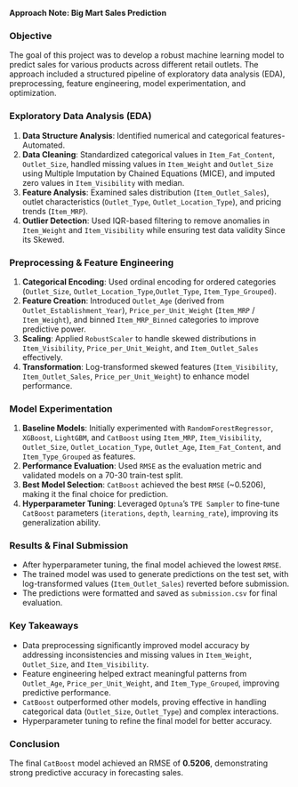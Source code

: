 **Approach Note: Big Mart Sales Prediction**

### Objective
The goal of this project was to develop a robust machine learning model to predict sales for various products across different retail outlets. The approach included a structured pipeline of exploratory data analysis (EDA), preprocessing, feature engineering, model experimentation, and optimization.

### Exploratory Data Analysis (EDA)
1. **Data Structure Analysis**: Identified numerical and categorical features- Automated.
2. **Data Cleaning**: Standardized categorical values in `Item_Fat_Content`, `Outlet_Size`, handled missing values in `Item_Weight` and `Outlet_Size` using Multiple Imputation by Chained Equations (MICE), and imputed zero values in `Item_Visibility` with median.
3. **Feature Analysis**: Examined sales distribution (`Item_Outlet_Sales`), outlet characteristics (`Outlet_Type`, `Outlet_Location_Type`), and pricing trends (`Item_MRP`).
4. **Outlier Detection**: Used IQR-based filtering to remove anomalies in `Item_Weight` and `Item_Visibility` while ensuring test data validity Since its Skewed.

### Preprocessing & Feature Engineering
1. **Categorical Encoding**: Used ordinal encoding for ordered categories (`Outlet_Size`, `Outlet_Location_Type`,`Outlet_Type`, `Item_Type_Grouped`).
2. **Feature Creation**: Introduced `Outlet_Age` (derived from `Outlet_Establishment_Year`), `Price_per_Unit_Weight` (`Item_MRP` / `Item_Weight`), and binned `Item_MRP_Binned` categories to improve predictive power.
3. **Scaling**: Applied `RobustScaler` to handle skewed distributions in `Item_Visibility`, `Price_per_Unit_Weight`, and `Item_Outlet_Sales` effectively.
4. **Transformation**: Log-transformed skewed features (`Item_Visibility`, `Item_Outlet_Sales`, `Price_per_Unit_Weight`) to enhance model performance.

### Model Experimentation
1. **Baseline Models**: Initially experimented with `RandomForestRegressor`, `XGBoost`, `LightGBM`, and `CatBoost` using `Item_MRP`, `Item_Visibility`, `Outlet_Size`, `Outlet_Location_Type`, `Outlet_Age`, `Item_Fat_Content`, and `Item_Type_Grouped` as features.
2. **Performance Evaluation**: Used `RMSE` as the evaluation metric and validated models on a 70-30 train-test split.
3. **Best Model Selection**: `CatBoost` achieved the best `RMSE` (~0.5206), making it the final choice for prediction.
4. **Hyperparameter Tuning**: Leveraged `Optuna`’s `TPE Sampler` to fine-tune `CatBoost` parameters (`iterations`, `depth`, `learning_rate`), improving its generalization ability.

### Results & Final Submission
- After hyperparameter tuning, the final model achieved the lowest `RMSE`.
- The trained model was used to generate predictions on the test set, with log-transformed values (`Item_Outlet_Sales`) reverted before submission.
- The predictions were formatted and saved as `submission.csv` for final evaluation.

### Key Takeaways
- Data preprocessing significantly improved model accuracy by addressing inconsistencies and missing values in `Item_Weight`, `Outlet_Size`, and `Item_Visibility`.
- Feature engineering helped extract meaningful patterns from `Outlet_Age`, `Price_per_Unit_Weight`, and `Item_Type_Grouped`, improving predictive performance.
- `CatBoost` outperformed other models, proving effective in handling categorical data (`Outlet_Size`, `Outlet_Type`) and complex interactions.
- Hyperparameter tuning to refine the final model for better accuracy.

### Conclusion
The final `CatBoost` model achieved an RMSE of **0.5206**, demonstrating strong predictive accuracy in forecasting sales. 

